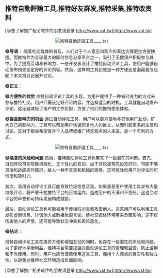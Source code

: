 ## **推特自動評論工具,推特好友群发,推特采集,推特改资料**

[😍想了解推广相关软件的朋友请登录 http://www.vst.tw](http://www.vst.tw)

 <center><img src="https://vst.tw/MP4/tuiguang/png/2.png" alt="推特自動評論工具____.txt"></center>

**😄导语：**
随着社交媒体的普及，人们对于个人意见和观点的表达变得更加方便快捷。而推特作为全球最大的即时信息分享平台之一，吸引了无数用户积极参与其中。为了提高互动和影响力，一些开发者设计了推特自动评论工具，使用户能够自动发布预先设定好的评论内容。然而，这样的工具到底是一种方便还是潜藏着危险呢？本文将对此展开讨论。

**😄正文：**

**😄方便性的优势**
推特自动评论工具的出现，为用户提供了一种省时省力的方式来参与推特社交。用户只需设定好评论内容，并选择适当的时机，工具就能自动发布评论。这无疑减轻了用户的工作负担，方便了他们的推特使用体验。

**😄提高影响力的机会**
通过自动评论工具，用户可以更方便地与其他用户互动，扩大自己的影响力。工具可以帮助用户快速回复他人的推文，从而引起更多的注意和讨论。这对于那些希望提升个人品牌或推广特定观点的人来说，是一个有利的方式。

 <center><img src="https://vst.tw/MP4/tuiguang/png/6.png" alt="推特自動評論工具____.txt"></center>

**😄隐含的风险和问题**
然而，推特自动评论工具也带来了一些潜在的问题。首先，自动评论可能导致机械化、无个性化的互动。由于评论是预先设定好的，可能不够灵活和适应实时情况，给人一种不真实和机械的感觉。这可能降低用户对评论的可信度和吸引力。

其次，滥用自动评论工具可能导致垃圾信息泛滥。如果恶意用户使用工具发布大量垃圾评论，将严重干扰推特平台的正常运作，造成用户的不满和不信任。这也会对平台的声誉和可持续发展构成威胁。

最后，自动评论工具也可能被用于传播假消息和攻击他人。恶意用户可以利用工具发布虚假信息、诽谤他人或散播仇恨言论，给社交媒体环境带来负面影响。这不仅伤害他人的声誉，还可能导致社交冲突和舆论恶化。

**😄结论：**

推特自动评论工具在提供方便和增加互动的同时，也存在一些潜在的风险和问题。为了更好地平衡利益，推特平台需要加强对自动评论工具的管理和监管，防止滥用和不当使用。同时，用户也应当谨慎使用这类工具，保持个人观点的真实性和独立性，以避免对推特社交环境造成负面影响。

[😍想了解推广相关软件的朋友请登录 http://www.vst.tw](http://www.vst.tw)



